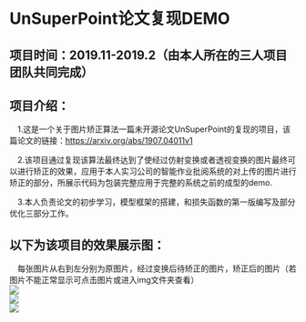 # UnSuperPoint论文复现DEMO
## 项目时间：2019.11-2019.2（由本人所在的三人项目团队共同完成）
## 项目介绍：
&ensp;&ensp;1.这是一个关于图片矫正算法一篇未开源论文UnSuperPoint的复现的项目，该篇论文的链接：<https://arxiv.org/abs/1907.04011v1>  

&ensp;&ensp;2.该项目通过复现该算法最终达到了使经过仿射变换或者透视变换的图片最终可以进行矫正的效果，应用于本人实习公司的智能作业批阅系统的对上传的图片进行矫正的部分，所展示代码为包装完整应用于完整的系统之前的成型的demo.    

&ensp;&ensp;3.本人负责论文的初步学习，模型框架的搭建，和损失函数的第一版编写及部分优化三部分工作。
## 以下为该项目的效果展示图：
&ensp;&ensp;每张图片从右到左分别为原图片，经过变换后待矫正的图片，矫正后的图片（若图片不能正常显示可点击图片或进入img文件夹查看）  
<img src="https://github.com/lydproject/UnSuperPoint_Project/blob/master/img/img1.jpg">  
<img src="https://github.com/lydproject/UnSuperPoint_Project/blob/master/img/img2.jpg">  
<img src="https://github.com/lydproject/UnSuperPoint_Project/blob/master/img/img3.jpg">  

